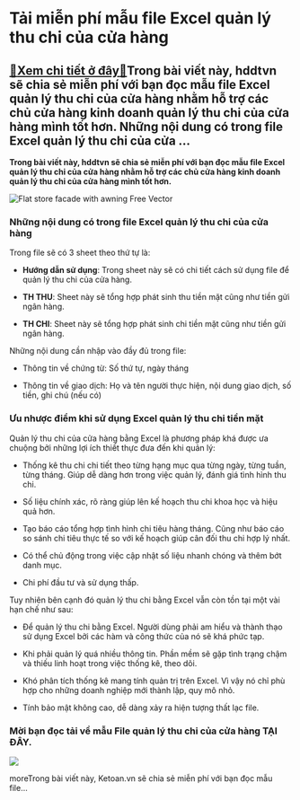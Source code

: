 Tải miễn phí mẫu file Excel quản lý thu chi của cửa hàng
========================================================

[:gift:Xem chi tiết ở đây:gift:](https://hddtvn.com/tai-mien-phi-mau-file-excel-quan-ly-thu-chi-cua-cua-hang/)Trong bài viết này, hddtvn sẽ chia sẻ miễn phí với bạn đọc mẫu file Excel quản lý thu chi của cửa hàng nhằm hỗ trợ các chủ cửa hàng kinh doanh quản lý thu chi của cửa hàng mình tốt hơn. Những nội dung có trong file Excel quản lý thu chi của cửa …
------------------------------------------------------------------------------------------------------------------------------------------------------------------------------------------------------------------------------------------------------

**Trong bài viết này, hddtvn sẽ chia sẻ miễn phí với bạn đọc mẫu file Excel quản lý thu chi của cửa hàng nhằm hỗ trợ các chủ cửa hàng kinh doanh quản lý thu chi của cửa hàng mình tốt hơn.**


![Flat store facade with awning Free Vector](https://hddtvn.com/wp-content/uploads/2021/01/flat-store-facade-with-awning_23-2147542588.jpg)


### Những nội dung có trong file Excel quản lý thu chi của cửa hàng


Trong file sẽ có 3 sheet theo thứ tự là:




* **Hướng dẫn sử dụng**: Trong sheet này sẽ có chi tiết cách sử dụng file để quản lý thu chi của cửa hàng.

* **TH THU**: Sheet này sẽ tổng hợp phát sinh thu tiền mặt cũng như tiền gửi ngân hàng.

* **TH CHI**: Sheet này sẽ tổng hợp phát sinh chi tiền mặt cũng như tiền gửi ngân hàng.



Những nội dung cần nhập vào đầy đủ trong file:




* Thông tin về chứng từ: Số thứ tự, ngày tháng

* Thông tin về giao dịch: Họ và tên người thực hiện, nội dung giao dịch, số tiền, ghi chú (nếu có)



### Ưu nhược điểm khi sử dụng Excel quản lý thu chi tiền mặt


Quản lý thu chi của cửa hàng bằng Excel là phương pháp khá được ưa chuộng bởi những lợi ích thiết thực đưa đến khi quản lý:




* Thống kê thu chi chi tiết theo từng hạng mục qua từng ngày, từng tuần, từng tháng. Giúp dễ dàng hơn trong việc quản lý, đánh giá tình hình thu chi.

* Số liệu chính xác, rõ ràng giúp lên kế hoạch thu chi khoa học và hiệu quả hơn.

* Tạo báo cáo tổng hợp tình hình chi tiêu hàng tháng. Cũng như báo cáo so sánh chi tiêu thực tế so với kế hoạch giúp cân đối thu chi hợp lý nhất.

* Có thể chủ động trong việc cập nhật số liệu nhanh chóng và thêm bớt danh mục.

* Chi phí đầu tư và sử dụng thấp.​



Tuy nhiên bên cạnh đó quản lý thu chi bằng Excel vẫn còn tồn tại một vài hạn chế như sau:




* Để quản lý thu chi bằng Excel. Người dùng phải am hiểu và thành thạo sử dụng Excel bởi các hàm và công thức của nó sẽ khá phức tạp.

* Khi phải quản lý quá nhiều thông tin. Phần mềm sẽ gặp tình trạng chậm và thiếu linh hoạt trong việc thống kê, theo dõi.

* Khó phân tích thống kê mang tính quản trị trên Excel. Vì vậy nó chỉ phù hợp cho những doanh nghiệp mới thành lập, quy mô nhỏ.

* Tính bảo mật không cao, dễ dàng xảy ra hiện tượng thất lạc file.



### Mời bạn đọc tải về mẫu File quản lý thu chi của cửa hàng **TẠI ĐÂY**.


![](https://hddtvn.com/wp-content/uploads/2021/01/vAZw8O6.png)


moreTrong bài viết này, Ketoan.vn sẽ chia sẻ miễn phí với bạn đọc mẫu file…

